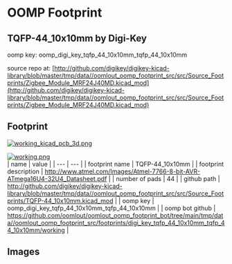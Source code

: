 # OOMP Footprint  
## TQFP-44_10x10mm  by Digi-Key  
  
oomp key: oomp_digi_key_tqfp_44_10x10mm_tqfp_44_10x10mm  
  
source repo at: [http://github.com/digikey/digikey-kicad-library/blob/master/tmp/data//oomlout_oomp_footprint_src/src/Source_Footprints/Zigbee_Module_MRF24J40MD.kicad_mod](http://github.com/digikey/digikey-kicad-library/blob/master/tmp/data//oomlout_oomp_footprint_src/src/Source_Footprints/Zigbee_Module_MRF24J40MD.kicad_mod)  
## Footprint  
  
[![working_kicad_pcb_3d.png](working_kicad_pcb_3d_600.png)](working_kicad_pcb_3d.png)  
  
[![working.png](working_600.png)](working.png)  
| name | value | 
| --- | --- | 
| footprint name | TQFP-44_10x10mm | 
| footprint description | http://www.atmel.com/Images/Atmel-7766-8-bit-AVR-ATmega16U4-32U4_Datasheet.pdf | 
| number of pads | 44 | 
| github path | http://github.com/digikey/digikey-kicad-library/blob/master/tmp/data//oomlout_oomp_footprint_src/src/Source_Footprints/TQFP-44_10x10mm.kicad_mod | 
| oomp key | oomp_digi_key_tqfp_44_10x10mm_tqfp_44_10x10mm | 
| oomp bot github | https://github.com/oomlout/oomlout_oomp_footprint_bot/tree/main/tmp/data//oomlout_oomp_footprint_src/footprints/digi_key_tqfp_44_10x10mm_tqfp_44_10x10mm/working | 
## Images  

